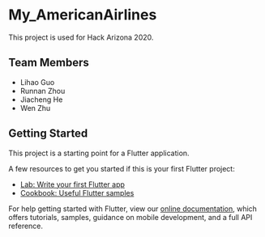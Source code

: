 # My_AmericanAirlines
This project is used for Hack Arizona 2020.

## Team Members
- Lihao Guo
- Runnan Zhou
- Jiacheng He
- Wen Zhu

## Getting Started

This project is a starting point for a Flutter application.

A few resources to get you started if this is your first Flutter project:

- [Lab: Write your first Flutter app](https://flutter.dev/docs/get-started/codelab)
- [Cookbook: Useful Flutter samples](https://flutter.dev/docs/cookbook)

For help getting started with Flutter, view our
[online documentation](https://flutter.dev/docs), which offers tutorials,
samples, guidance on mobile development, and a full API reference.
